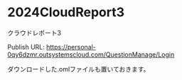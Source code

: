 # 2024CloudReport3
クラウドレポート3


Publish URL: https://personal-0qy6dzmr.outsystemscloud.com/QuestionManage/Login

ダウンロードした.omlファイルも置いておきます。
